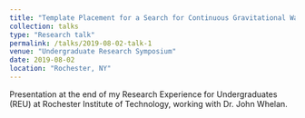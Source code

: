 ```yaml
---
title: "Template Placement for a Search for Continuous Gravitational Waves"
collection: talks
type: "Research talk"
permalink: /talks/2019-08-02-talk-1
venue: "Undergraduate Research Symposium"
date: 2019-08-02
location: "Rochester, NY"
---
```


Presentation at the end of my Research Experience for Undergraduates (REU) at Rochester Institute of Technology, working with Dr. John Whelan.

